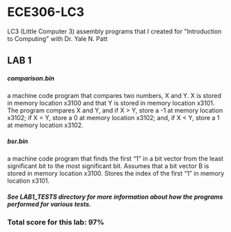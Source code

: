 # ECE306-LC3
LC3 (Little Computer 3) assembly programs that I created for "Introduction to Computing" with Dr. Yale N. Patt 

## LAB 1
##### comparison.bin
a machine code program that compares two numbers, X and Y. X is stored in memory location x3100 and that Y is stored in memory location x3101. The program compares X and Y, and if X > Y, store a -1 at memory location x3102; if X = Y, store a 0 at memory location x3102; and, if X < Y, store a 1 at memory location x3102. 
##### bsr.bin
a machine code program that finds the first “1” in a bit vector from the least significant bit to the most significant bit. Assumes that a bit vector B is stored in memory location x3100. Stores the index of the first “1” in memory location x3101.
##### See LAB1_TESTS directory for more information about how the programs performed for various tests. 
### Total score for this lab: 97%
